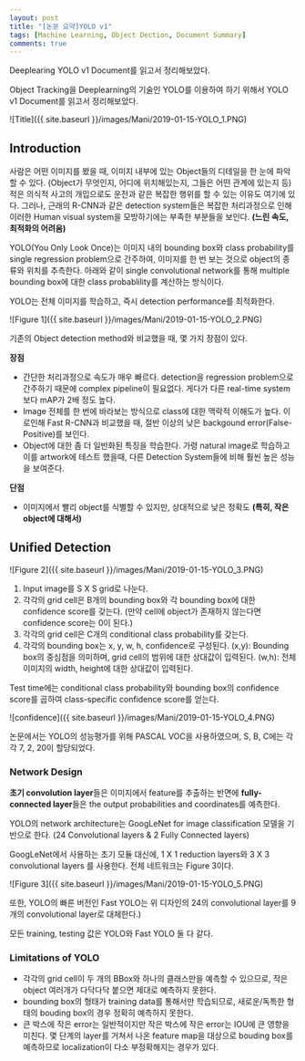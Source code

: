 ```yaml
---
layout: post
title: "[논문 요약]YOLO v1"
tags: [Machine Learning, Object Dection, Document Summary]
comments: true
---
```


Deeplearing YOLO v1 Document를 읽고서 정리해보았다.

Object Tracking을 Deeplearning의 기술인 YOLO를 이용하여 하기 위해서 YOLO v1 Document를 읽고서 정리해보았다.

![Title]({{ site.baseurl }}/images/Mani/2019-01-15-YOLO_1.PNG)

## Introduction

사람은 어떤 이미지를 봤을 때, 이미지 내부에 있는 Object들의 디테일을 한 눈에 파악할 수 있다. (Object가 무엇인지, 어디에 위치해있는지, 그들은 어떤 관계에 있는지 등) 적은 의식적 사고의 개입으로도 운전과 같은 복잡한 행위를 할 수 있는 이유도 여기에 있다. 그러나, 근래의 R-CNN과 같은 detection system들은 복잡한 처리과정으로 인해 이러한 Human visual system을 모방하기에는 부족한 부분들을 보인다. **(느린 속도, 최적화의 어려움)**

YOLO(You Only Look Once)는 이미지 내의 bounding box와 class probability를 single regression problem으로 간주하여, 이미지를 한 번 보는 것으로 object의 종류와 위치를 추측한다. 아래와 같이 single convolutional network를 통해 multiple bounding box에 대한 class probablility를 계산하는 방식이다. 

YOLO는 전체 이미지를 학습하고, 즉시 detection performance를 최적화한다.

![Figure 1]({{ site.baseurl }}/images/Mani/2019-01-15-YOLO_2.PNG)

기존의 Object detection method와 비교했을 때, 몇 가지 장점이 있다.

**장점**

- 간단한 처리과정으로 속도가 매우 빠르다. detection을 regression problem으로 간주하기 때문에 complex pipeline이 필요없다. 게다가 다른 real-time system보다 mAP가 2배 정도 높다.
- Image 전체를 한 번에 바라보는 방식으로 class에 대한 맥락적 이해도가 높다. 이로인해 Fast R-CNN과 비교했을 때, 절반 이상의 낮은 backgound error(False-Positive)를 보인다.
- Object에 대한 좀 더 일반화된 특징을 학습한다. 가령 natural image로 학습하고 이를 artwork에 테스트 했을때, 다른 Detection System들에 비해 훨씬 높은 성능을 보여준다.

**단점**

- 이미지에서 빨리 object를 식별할 수 있지만, 상대적으로 낮은 정확도 **(특히, 작은 object에 대해서)**



## Unified Detection

![Figure 2]({{ site.baseurl }}/images/Mani/2019-01-15-YOLO_3.PNG)

1. Input image를 S X S grid로 나눈다.
2. 각각의 grid cell은 B개의 bounding box와 각 bounding box에 대한 confidence score를 갖는다. (만약 cell에 object가 존재하지 않는다면 confidence score는 0이 된다.) 
3. 각각의 grid cell은 C개의 conditional class probability를 갖는다. 
4. 각각의 bounding box는 x, y, w, h, confidence로 구성된다. 
   (x,y): Bounding box의 중심점을 의미하며, grid cell의 범위에 대한 상대값이 입력된다. 
   (w,h): 전체 이미지의 width, height에 대한 상대값이 입력된다.

Test time에는 conditional class probability와 bounding box의 confidence score를 곱하여 class-specific confidence score를 얻는다.

![confidence]({{ site.baseurl }}/images/Mani/2019-01-15-YOLO_4.PNG)

논문에서는 YOLO의 성능평가를 위해 PASCAL VOC을 사용하였으며, S, B, C에는 각각 7, 2, 20이 할당되었다.



### Network Design

**초기 convolution layer**들은 이미지에서 feature를 추출하는 반면에 **fully-connected layer**들은 the output probabilities and coordinates를 예측한다. 

YOLO의 network architecture는 GoogLeNet for image classification 모델을 기반으로 한다. (24 Convolutional layers & 2 Fully Connected layers)

GoogLeNet에서 사용하는 초기 모듈 대신에, 1 X 1 reduction layers와 3 X 3 convolutional layers 를 사용한다.       전체 네트워크는 Figure 3이다.

![Figure 3]({{ site.baseurl }}/images/Mani/2019-01-15-YOLO_5.PNG)

또한, YOLO의 빠른 버전인 Fast YOLO는 위 디자인의 24의 convolutional layer를 9개의 convolutional layer로 대체한다.)

모든 training, testing 값은 YOLO와 Fast YOLO 둘 다 같다.



### Limitations of YOLO

- 각각의 grid cell이 두 개의 BBox와 하나의 클래스만을 예측할 수 있으므로, 작은 object 여러개가 다닥다닥 붙으면 제대로 예측하지 못한다.
- bounding box의 형태가 training data를 통해서만 학습되므로, 새로운/독특한 형태의 bouding box의 경우 정확히 예측하지 못한다.
- 큰 박스에 작은 error는 일반적이지만 작은 박스에 작은 error는 IOU에 큰 영향을 미친다. 몇 단계의 layer를 거쳐서 나온 feature map을 대상으로 bouding box를 예측하므로 localization이 다소 부정확해지는 경우가 있다.
